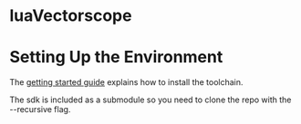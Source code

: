 # luaVectorscope


# Setting Up the Environment
The  [getting started guide](https://datasheets.raspberrypi.com/pico/getting-started-with-pico.pdf) explains how to install the toolchain.

The sdk is included as a submodule so you need to clone the repo with the --recursive flag.

```
